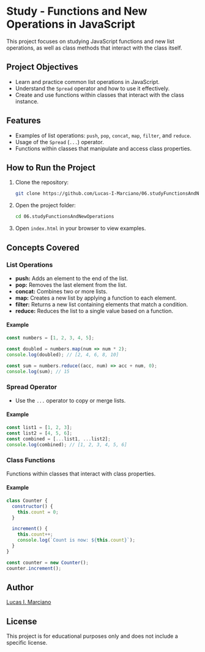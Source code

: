 # Study - Functions and New Operations in JavaScript

This project focuses on studying JavaScript functions and new list operations, as well as class methods that interact with the class itself.

## Project Objectives
- Learn and practice common list operations in JavaScript.
- Understand the `Spread` operator and how to use it effectively.
- Create and use functions within classes that interact with the class instance.

## Features
- Examples of list operations: `push`, `pop`, `concat`, `map`, `filter`, and `reduce`.
- Usage of the `Spread` (`...`) operator.
- Functions within classes that manipulate and access class properties.

## How to Run the Project
1. Clone the repository:
   ```bash
   git clone https://github.com/Lucas-I-Marciano/06.studyFunctionsAndNewOperations
   ```
2. Open the project folder:
   ```bash
   cd 06.studyFunctionsAndNewOperations
   ```
3. Open `index.html` in your browser to view examples.

## Concepts Covered
### List Operations
- **push:** Adds an element to the end of the list.
- **pop:** Removes the last element from the list.
- **concat:** Combines two or more lists.
- **map:** Creates a new list by applying a function to each element.
- **filter:** Returns a new list containing elements that match a condition.
- **reduce:** Reduces the list to a single value based on a function.

#### Example
```javascript
const numbers = [1, 2, 3, 4, 5];

const doubled = numbers.map(num => num * 2);
console.log(doubled); // [2, 4, 6, 8, 10]

const sum = numbers.reduce((acc, num) => acc + num, 0);
console.log(sum); // 15
```

### Spread Operator
- Use the `...` operator to copy or merge lists.

#### Example
```javascript
const list1 = [1, 2, 3];
const list2 = [4, 5, 6];
const combined = [...list1, ...list2];
console.log(combined); // [1, 2, 3, 4, 5, 6]
```

### Class Functions
Functions within classes that interact with class properties.

#### Example
```javascript
class Counter {
  constructor() {
    this.count = 0;
  }

  increment() {
    this.count++;
    console.log(`Count is now: ${this.count}`);
  }
}

const counter = new Counter();
counter.increment();
```

## Author
[Lucas I. Marciano](https://github.com/Lucas-I-Marciano)

## License
This project is for educational purposes only and does not include a specific license.

